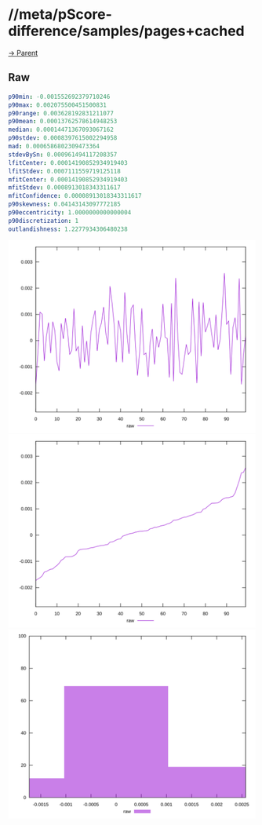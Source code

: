 
# //meta/pScore-difference/samples/pages+cached

[→ Parent](../..)


## Raw


```yaml
p90min: -0.001552692379710246
p90max: 0.002075500451500831
p90range: 0.003628192831211077
p90mean: 0.00013762578614948253
median: 0.00014471367093067162
p90stdev: 0.0008397615002294958
mad: 0.0006586802309473364
stdevBySn: 0.000961494117208357
lfitCenter: 0.00014190852934919403
lfitStdev: 0.0007111559719125118
mfitCenter: 0.00014190852934919403
mfitStdev: 0.0008913018343311617
mfitConfidence: 0.00008913018343311617
p90skewness: 0.04143143097772185
p90eccentricity: 1.0000000000000004
p90discretization: 1
outlandishness: 1.2277934306480238

```

![PLOT: raw-values](./raw/values.svg)![PLOT: raw-sorted](./raw/sorted.svg)![PLOT: raw-histogram](./raw/histogram.svg)